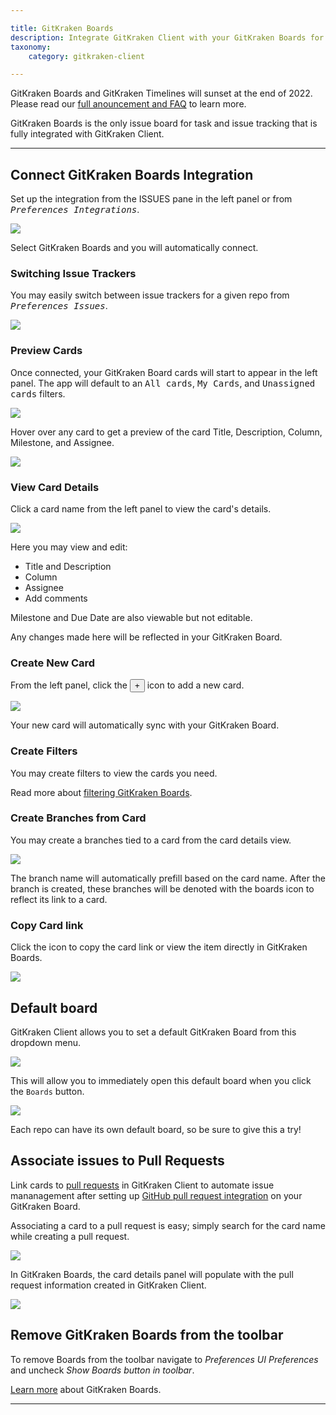 ```yaml
---

title: GitKraken Boards
description: Integrate GitKraken Client with your GitKraken Boards for easy task tracking.
taxonomy:
    category: gitkraken-client

---
```


<div class='callout callout--danger'>
    <p> GitKraken Boards and GitKraken Timelines will sunset at the end of 2022. Please read our <a href="https://www.gitkraken.com/boards-and-timelines" target="_blank">full anouncement and FAQ</a> to learn more. </p>
</div>

GitKraken Boards is the only issue board for task and issue tracking that is fully integrated with GitKraken Client. 

***


## Connect GitKraken Boards Integration

Set up the integration from the ISSUES pane in the left panel or from <kbd><i>Preferences    <i class='fa fa-caret-right'></i>     Integrations</i></kbd>.

<img src="/img/documentation/integrations/glo/choose-boards.png" srcset="/img/documentation/integrations/glo/choose-boards@2x.png" class="img-bordered img-responsive center">

Select GitKraken Boards and you will automatically connect.

### Switching Issue Trackers

You may easily switch between issue trackers for a given repo from <kbd><i>Preferences    <i class='fa fa-caret-right'></i>     Issues</i></kbd>.

<img src="/img/documentation/integrations/glo/switch.png" srcset="/img/documentation/integrations/glo/switch@2x.png" class="img-bordered img-responsive center">

### Preview Cards

Once connected, your GitKraken Board cards will start to appear in the left panel. The app will default to an <kbd>All cards</kbd>, <kbd>My Cards</kbd>, and <kbd>Unassigned cards</kbd> filters.

<img src="/img/documentation/integrations/glo/board-left.png" srcset="/img/documentation/integrations/glo/board-left@2x.png" class="img-bordered img-responsive center">

Hover over any card to get a preview of the card Title, Description, Column, Milestone, and Assignee.

<img src="/img/documentation/integrations/glo/preview.png" srcset="/img/documentation/integrations/glo/preview@2x.png" class="img-bordered img-responsive center">

### View Card Details

Click a card name from the left panel to view the card's details.

<img src="/img/documentation/integrations/glo/card-details.png" srcset="/img/documentation/integrations/glo/card-details@2x.png" class="img-bordered img-responsive center">

Here you may view and edit:
 
 - Title and Description
 - Column
 - Assignee
 - Add comments

Milestone and Due Date are also viewable but not editable.

Any changes made here will be reflected in your GitKraken Board.

### Create New Card

From the left panel, click the <button class='button button--success button--ui button--nolink'>+</button> icon to add a new card.

<img src="/img/documentation/integrations/glo/create-card.png" srcset="/img/documentation/integrations/glo/create-card@2x.png" class="img-bordered img-responsive center">

Your new card will automatically sync with your GitKraken Board.

### Create Filters

You may create filters to view the cards you need.

Read more about [filtering GitKraken Boards](/boards/filter-syntax/).

### Create Branches from Card

You may create a branches tied to a card from the card details view. 

<img src="/img/documentation/integrations/jira/create-branch.gif" class="img-bordered img-responsive center">

The branch name will automatically prefill based on the card name. After the branch is created, these branches will be denoted with the boards icon to reflect its link to a card.


### Copy Card link

Click the <kbd> <i class="fa fa-ellipsis-v"></i> </kbd> icon to copy the card link or view the item directly in GitKraken Boards.

<img src="/img/documentation/integrations/glo/dots.png" srcset="/img/documentation/integrations/glo/dots@2x.png" class="img-bordered img-responsive center">


## Default board

GitKraken Client allows you to set a default GitKraken Board from this dropdown menu.

<img src="/img/documentation/integrations/glo/glo-board.png" srcset="/img/documentation/integrations/glo/glo-board@2x.png 2x" class="img-responsive center img-bordered">

This will allow you to immediately open this default board when you click the `Boards` button.

<img src="/img/documentation/integrations/glo/glo-board.gif" class="img-responsive center img-bordered">


Each repo can have its own default board, so be sure to give this a try! 

## Associate issues to Pull Requests 

Link cards to <a href="/working-with-repositories/pull-requests/#glo-cards">pull requests</a> in GitKraken Client to automate issue mananagement after setting up <a href="/glo/board-features/#pull-requests">GitHub pull request integration</a> on your GitKraken Board. 

Associating a card to a pull request is easy; simply search for the card name while creating a pull request. 

<img src="/img/documentation/repositories/glo-pr.gif" class="img-responsive center img-bordered">


In GitKraken Boards, the card details panel will populate with the pull request information created in GitKraken Client. 

<img src="/img/documentation/integrations/glo/glo-gk-pr.png" srcset="/img/documentation/integrations/glo/glo-gk-pr@2x.png 2x" class="img-responsive center img-bordered">

## Remove GitKraken Boards from the toolbar

To remove Boards from the toolbar navigate to <em class='context-menu'>Preferences <i class='fa fa-caret-right'></i> UI Preferences</em> and uncheck _Show Boards button in toolbar_.

[Learn more](/glo/start-glo-ing) about GitKraken Boards.
***
